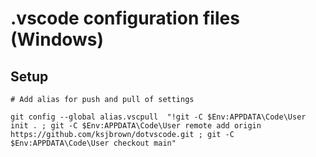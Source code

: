 # .vscode configuration files (Windows)

## Setup

    # Add alias for push and pull of settings

    git config --global alias.vscpull  "!git -C $Env:APPDATA\Code\User init . ; git -C $Env:APPDATA\Code\User remote add origin https://github.com/ksjbrown/dotvscode.git ; git -C $Env:APPDATA\Code\User checkout main"
